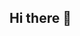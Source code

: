 ## Hi there 👋

<!--
**ZXTRNS/ZXTRNS** is a ✨ _special_ ✨ repository because its `README.md` (this file) appears on your GitHub profile.

Here are some ideas to get you started:

- 🔭 I’m currently working on a game called Fantasy Game, my first game
- 🌱 I’m currently learning Python
- 👯 I’m looking to collaborate on projects in the future
- 📫 How to reach me: Discord:
- ⚡ Fun fact: Did
-->
